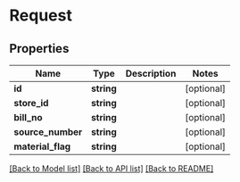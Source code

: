 # Request

## Properties
Name | Type | Description | Notes
------------ | ------------- | ------------- | -------------
**id** | **string** |  | [optional] 
**store_id** | **string** |  | [optional] 
**bill_no** | **string** |  | [optional] 
**source_number** | **string** |  | [optional] 
**material_flag** | **string** |  | [optional] 

[[Back to Model list]](../README.md#documentation-for-models) [[Back to API list]](../README.md#documentation-for-api-endpoints) [[Back to README]](../README.md)


